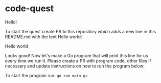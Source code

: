 # code-quest

Hello!

To start the quest create PR to this repository which adds a new line in this README.md with the text Hello world:

Hello world

Looks good! Now let's make a Go program that will print this line for us every time we run it. Please create a PR with program code, other files if necessary and update instructions on how to run the program below:

To start the program run:
```go run main.go```
